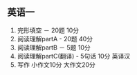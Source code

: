 ## 英语一
1. 完形填空  － 20题 10分
2. 阅读理解partA - 20题 40分
3. 阅读理解partB  － 5题 10分
4. 阅读理解partC(翻译)  - 5句话 10分  英译汉
5. 写作 小作文10分 大作文20分
<!--stackedit_data:
eyJoaXN0b3J5IjpbNTQ2MDc5NTgzXX0=
-->